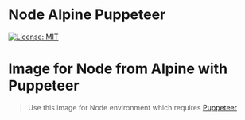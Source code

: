# Node Alpine Puppeteer

[![License: MIT](https://img.shields.io/badge/License-MIT-yellow.svg)](https://opensource.org/licenses/MIT)

# Image for Node from Alpine with Puppeteer

> Use this image for Node environment which requires [Puppeteer](https://pptr.dev/)
